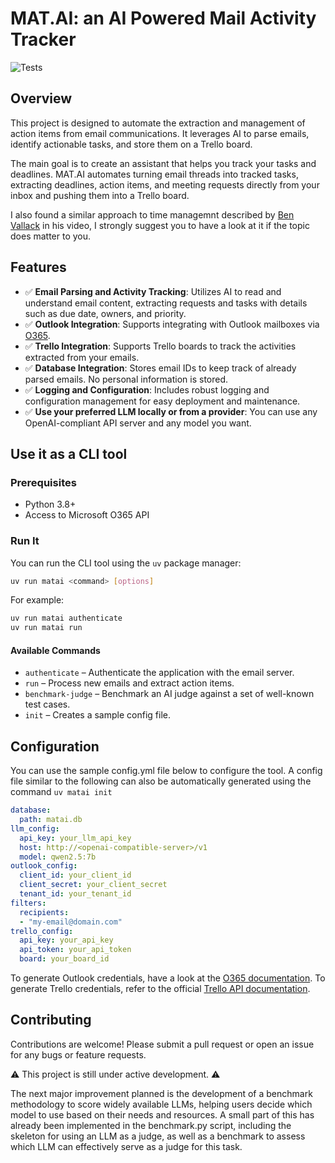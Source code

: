 # MAT.AI: an AI Powered Mail Activity Tracker
![Tests](https://github.com/cirius1792/matai-v2/actions/workflows/tests.yml/badge.svg)
## Overview

This project is designed to automate the extraction and management of action items from email communications.
It leverages AI to parse emails, identify actionable tasks, and store them on a Trello board. 

The main goal is to create an assistant that helps you track your tasks and deadlines.
MAT.AI  automates turning email threads into tracked tasks, extracting deadlines, action items, and meeting requests directly from your inbox and pushing them into a Trello board.

I also found a similar approach to time managemnt described by [Ben Vallack](https://youtu.be/dNcf3cyXakI?t=799) in his video, I strongly suggest you to have a look at it if the topic does matter to you. 


## Features
- ✅ **Email Parsing and Activity Tracking**: Utilizes AI to read and understand email content, extracting requests and tasks with details such as due date, owners, and priority.
- ✅ **Outlook Integration**: Supports integrating with Outlook mailboxes via [O365](https://github.com/O365/python-o365).
- ✅ **Trello Integration**: Supports Trello boards to track the activities extracted from your emails.
- ✅ **Database Integration**: Stores email IDs to keep track of already parsed emails. No personal information is stored.
- ✅ **Logging and Configuration**: Includes robust logging and configuration management for easy deployment and maintenance.
- ✅ **Use your preferred LLM locally or from a provider**: You can use any OpenAI-compliant API server and any model you want.

## Use it as a CLI tool

### Prerequisites

- Python 3.8+
- Access to Microsoft O365 API

### Run It

You can run the CLI tool using the `uv` package manager:

```bash
uv run matai <command> [options]
```

For example:

```bash
uv run matai authenticate
uv run matai run
```

#### Available Commands

- `authenticate` – Authenticate the application with the email server.
- `run` – Process new emails and extract action items.
- `benchmark-judge` – Benchmark an AI judge against a set of well-known test cases.
- `init` – Creates a sample config file.

## Configuration
You can use the sample config.yml file below to configure the tool. 
A config file similar to the following can also be automatically generated using the command `uv matai init`
```yaml
database:
  path: matai.db
llm_config:
  api_key: your_llm_api_key
  host: http://<openai-compatible-server>/v1
  model: qwen2.5:7b
outlook_config:
  client_id: your_client_id
  client_secret: your_client_secret
  tenant_id: your_tenant_id
filters: 
  recipients: 
  - "my-email@domain.com"
trello_config:
  api_key: your_api_key
  api_token: your_api_token
  board: your_board_id
```
To generate Outlook credentials, have a look at the [O365 documentation](https://o365.github.io/python-o365/latest/getting_started.html#oauth-setup-prerequisite).
To generate Trello credentials, refer to the official [Trello API documentation](https://developer.atlassian.com/cloud/trello/guides/rest-api/authorization/).

## Contributing

Contributions are welcome! Please submit a pull request or open an issue for any bugs or feature requests.

⚠️ This project is still under active development. ⚠️

The next major improvement planned is the development of a benchmark methodology to score widely available LLMs, helping users decide which model to use based on their needs and resources.
A small part of this has already been implemented in the benchmark.py script, including the skeleton for using an LLM as a judge, as well as a benchmark to assess which LLM can effectively serve as a judge for this task.
